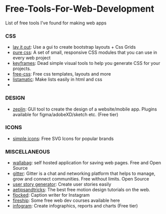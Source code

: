 # Free-Tools-For-Web-Development
List of free tools I've found for making web apps


### CSS
- [lay it out](https://www.layoutit.com): Use a gui to create bootstrap layouts + Css Grids
- [pure css](https://purecss.io/start/): A set of small, responsive CSS modules that you can use in every web project
- [keyframes](https://keyframes.app): Dead simple visual tools to help you generate CSS for your projects.
- [free-css](https://www.free-css.com): Free css templates, layouts and more
- [listamatic](http://css.maxdesign.com.au/listamatic/horizontal01.htm): Make lists easily in html and css
- 

### DESIGN 
- [zeplin](https://zeplin.io/why-zeplin): GUI tool to create the design of a website/mobile app. Plugins available for figma/adobeXD/sketch etc. (Free tier)

### ICONS 
- [simple icons](https://simpleicons.org): Free SVG Icons for popular brands




### MISCELLANEOUS 
- [wallabag](https://wallabag.org/en): self hosted application for saving web pages. Free and Open Source
- [gitter](https://gitter.im): Gitter is a chat and networking platform that helps to manage, grow and connect communities. Free without limits. Open Source
- [user story generator](http://www.writeauserstory.com): Create user stories easily
- [aetipsandtricks](https://www.aetipsandtricks.com): The best free motion design tutorials on the web.
- [flocked](https://flocked.app): Caption writer for Instagram
- [fireship](https://fireship.io): Some free web dev courses available here
- [infogram](https://infogram.com): Create infographics, reports and charts (Free tier)
